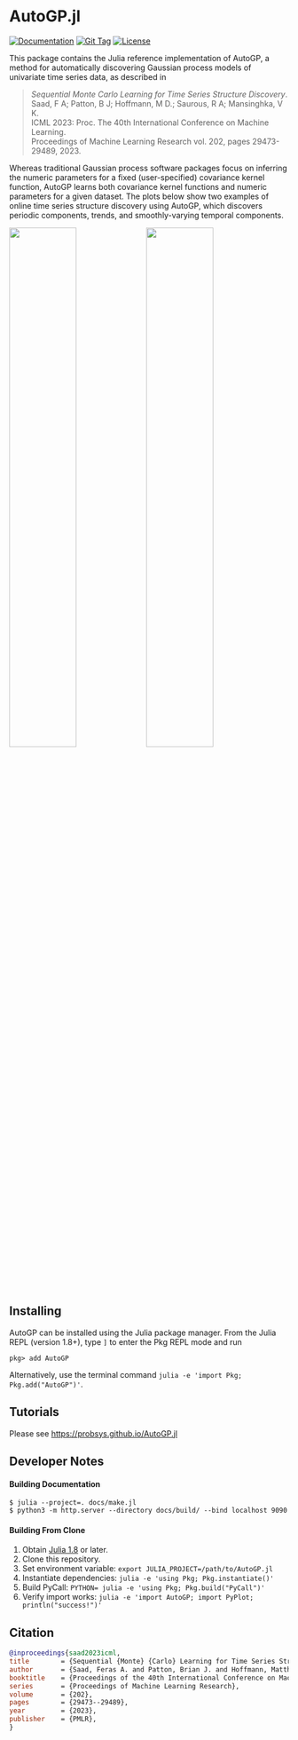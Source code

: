 # AutoGP.jl

[![Documentation](https://img.shields.io/badge/docs-latest-blue.svg)](https://probsys.github.io/AutoGP.jl/)
[![Git Tag](https://img.shields.io/github/v/tag/probsys/AutoGP.jl)](https://github.com/probsys/AutoGP.jl/tags)
[![License](https://img.shields.io/github/license/probsys/AutoGP.jl?color=lightgrey)](https://github.com/probsys/AutoGP.jl/blob/main/LICENSE.txt)


This package contains the Julia reference implementation of AutoGP, a
method for automatically discovering Gaussian process models of univariate
time series data, as described in

> _Sequential Monte Carlo Learning for Time Series Structure Discovery_.<br/>
> Saad, F A; Patton, B J; Hoffmann, M D.; Saurous, R A; Mansinghka, V K.<br/>
> ICML 2023: Proc. The 40th International Conference on Machine Learning.<br/>
> Proceedings of Machine Learning Research vol. 202, pages 29473-29489, 2023.

Whereas traditional Gaussian process software packages focus on inferring
the numeric parameters for a fixed (user-specified) covariance kernel
function, AutoGP learns both covariance kernel functions and numeric
parameters for a given dataset. The plots below show two examples of online
time series structure discovery using AutoGP, which discovers periodic
components, trends, and smoothly-varying temporal components.

<img style="float: left" src="./docs/src/assets/tsdl.161.gif" width="49%"/> <img style="float: center" src="./docs/src/assets/tsdl.533.gif" width="49%"/>

## Installing

AutoGP can be installed using the Julia package manager. From the Julia
REPL (version 1.8+), type `]` to enter the Pkg REPL mode and run

```
pkg> add AutoGP
```

Alternatively, use the terminal command
`julia -e 'import Pkg; Pkg.add("AutoGP")'`.

## Tutorials

Please see https://probsys.github.io/AutoGP.jl


## Developer Notes

#### Building Documentation

```
$ julia --project=. docs/make.jl
$ python3 -m http.server --directory docs/build/ --bind localhost 9090
```

#### Building From Clone

1. Obtain [Julia 1.8](https://julialang.org/downloads/) or later.
2. Clone this repository.
3. Set environment variable: `export JULIA_PROJECT=/path/to/AutoGP.jl`
4. Instantiate dependencies: `julia -e 'using Pkg; Pkg.instantiate()'`
5. Build PyCall: `PYTHON= julia -e 'using Pkg; Pkg.build("PyCall")'`
6. Verify import works: `julia -e 'import AutoGP; import PyPlot; println("success!")'`

## Citation

```bibtex
@inproceedings{saad2023icml,
title        = {Sequential {Monte} {Carlo} Learning for Time Series Structure Discovery},
author       = {Saad, Feras A. and Patton, Brian J. and Hoffmann, Matthew D. and Saurous, Rif A. and Mansinghka, V. K.},
booktitle    = {Proceedings of the 40th International Conference on Machine Learning},
series       = {Proceedings of Machine Learning Research},
volume       = {202},
pages        = {29473--29489},
year         = {2023},
publisher    = {PMLR},
}
```
